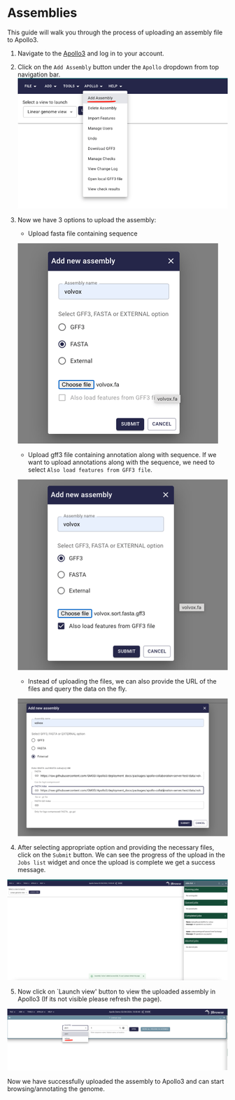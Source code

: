 # Assemblies

This guide will walk you through the process of uploading an assembly file to
Apollo3.

1. Navigate to the [Apollo3](https://apollo.jbrowse.org/demo) and log in to your
   account.
2. Click on the `Add Assembly` button under the `Apollo` dropdown from top
   navigation bar. ![alt text](image.png)
3. Now we have 3 options to upload the assembly:

   - Upload fasta file containing sequence

   ![alt text](image-1.png)

   - Upload gff3 file containing annotation along with sequence. If we want to
     upload annotations along with the sequence, we need to select
     `Also load features from GFF3 file`.

   ![alt text](image-2.png)

   - Instead of uploading the files, we can also provide the URL of the files
     and query the data on the fly.

   ![alt text](image-3.png)

4. After selecting appropriate option and providing the necessary files, click
   on the `Submit` button. We can see the progress of the upload in the
   `Jobs list` widget and once the upload is complete we get a success message.

![alt text](image-4.png)

5. Now click on `Launch view' button to view the uploaded assembly in Apollo3
   (If its not visible please refresh the page).

![alt text](image-5.png)

Now we have successfully uploaded the assembly to Apollo3 and can start
browsing/annotating the genome.
